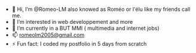 - 👋 Hi, I’m @Romeo-LM also knowed as Roméo or l'élu like my friends call me.
- 👀 I’m interested in web developpement and more
- 🌱 I’m currently in a BUT MMI ( multimedia and internet jobs)
- 📫 romeolm2005@gmail.com
- ⚡ Fun fact: I coded my postfolio in 5 days from scratch

<!---
Romeo-LM/Romeo-LM is a ✨ special ✨ repository because its `README.md` (this file) appears on your GitHub profile.
You can click the Preview link to take a look at your changes.
--->
